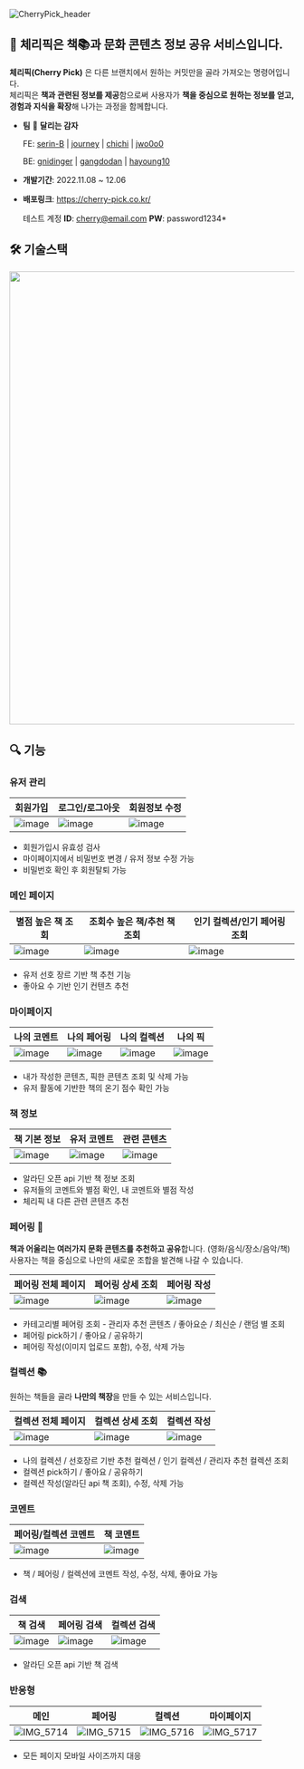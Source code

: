![CherryPick_header](https://user-images.githubusercontent.com/70098708/205858784-e774e25b-9769-4ee2-b67d-fd7116d2fd36.svg)
## 🍒 체리픽은 책📚과 문화 콘텐츠 정보 공유 서비스입니다.

**체리픽(Cherry Pick)** 은 다른 브랜치에서 원하는 커밋만을 골라 가져오는 명령어입니다. <br/>
체리픽은 **책과 관련된 정보를 제공**함으로써 사용자가 **책을 중심으로 원하는 정보를 얻고, 경험과 지식을 확장**해 나가는 과정을 함께합니다.

* **팀** 🥔 **달리는 감자**

  FE: [serin-B](https://github.com/serin-B) | [journey](https://github.com/JinhuiKim) | [chichi](https://github.com/chichi-is-happy) | [jwo0o0](https://github.com/jwo0o0)
  
  BE: [gnidinger](https://github.com/gnidinger) | [gangdodan](https://github.com/gangdodan) | [hayoung10](https://github.com/hayoung10)
* **개발기간**: 2022.11.08 ~ 12.06
* **배포링크**: https://cherry-pick.co.kr/
  
  테스트 계정
   **ID**: cherry@email.com
   **PW**: password1234*

## 🛠 기술스택
<img src="https://user-images.githubusercontent.com/70098708/205864857-c42f1274-dac9-4fb8-9401-412902a214aa.svg" width="800" />

## 🔍 기능
### 유저 관리

|회원가입|로그인/로그아웃|회원정보 수정|
|------|----------|--------|
|![image](https://user-images.githubusercontent.com/70098708/205867542-e09df244-3cc9-4b06-b483-f71b74150e53.png)|![image](https://user-images.githubusercontent.com/70098708/205867348-b2d79e6e-c036-49cd-9290-372680ac706f.png)|![image](https://user-images.githubusercontent.com/70098708/205867719-c757ab1e-12be-496c-91f5-2c6fb88ecc8a.png)|
* 회원가입시 유효성 검사
* 마이페이지에서 비밀번호 변경 / 유저 정보 수정 가능
* 비밀번호 확인 후 회원탈퇴 가능 


### 메인 페이지

|별점 높은 책 조회|조회수 높은 책/추천 책 조회|인기 컬렉션/인기 페어링 조회|
|----|----|----|
|![image](https://user-images.githubusercontent.com/70098708/205868702-1d18f87b-dbde-4204-89d3-8b2e84398770.png)|![image](https://user-images.githubusercontent.com/70098708/205868833-54c28be5-a6d2-4b52-b540-dc044443ee46.png)|![image](https://user-images.githubusercontent.com/70098708/205868884-5365821d-eb4b-466c-b088-abd991c4bce1.png)|
* 유저 선호 장르 기반 책 추천 기능
* 좋아요 수 기반 인기 컨텐츠 추천

### 마이페이지

|나의 코멘트|나의 페어링|나의 컬렉션|나의 픽|
|---|---|---|---|
|![image](https://user-images.githubusercontent.com/70098708/205873499-f712e200-d007-4efe-a720-0cf5913177cc.png)|![image](https://user-images.githubusercontent.com/70098708/205873555-79f5b6be-9ccf-499c-86d4-e5d6dfea6ac8.png)|![image](https://user-images.githubusercontent.com/70098708/205873668-f6973b28-96a1-4bdd-8533-6dfaa697e092.png)|![image](https://user-images.githubusercontent.com/70098708/205873724-efb220da-a7c0-49af-9015-d6ec230f13e9.png)|
* 내가 작성한 콘텐츠, 픽한 콘텐츠 조회 및 삭제 가능
* 유저 활동에 기반한 책의 온기 점수 확인 가능

### 책 정보

|책 기본 정보|유저 코멘트|관련 콘텐츠|
|---|---|---|
|![image](https://user-images.githubusercontent.com/70098708/205874300-dd3aee08-7750-4bdb-90c6-e6b82a8190e6.png)|![image](https://user-images.githubusercontent.com/70098708/205874422-21c73009-a02b-46bd-b46b-9318e6288cc6.png)|![image](https://user-images.githubusercontent.com/70098708/205874483-d15480a9-aaa1-4218-b8e3-d493b226f136.png)|
* 알라딘 오픈 api 기반 책 정보 조회
* 유저들의 코멘트와 별점 확인, 내 코멘트와 별점 작성 
* 체리픽 내 다른 관련 콘텐츠 추천

### 페어링 🍷

**책과 어울리는 여러가지 문화 콘텐츠를 추천하고 공유**합니다. (영화/음식/장소/음악/책) <br/>
사용자는 책을 중심으로 나만의 새로운 조합을 발견해 나갈 수 있습니다.

|페어링 전체 페이지|페어링 상세 조회|페어링 작성|
|---|---|---|
|![image](https://user-images.githubusercontent.com/70098708/205875625-52b4e869-7c93-40df-a892-abb4aa2e74b0.png)|![image](https://user-images.githubusercontent.com/70098708/205875934-013124a4-3d93-4efc-97a2-7e969ba5bd17.png)|![image](https://user-images.githubusercontent.com/70098708/205876367-d27084ff-fff7-4a19-b77a-7b133f482588.png)|
* 카테고리별 페어링 조회 - 관리자 추천 콘텐츠 / 좋아요순 / 최신순 / 랜덤 별 조회
* 페어링 pick하기 / 좋아요 / 공유하기 
* 페어링 작성(이미지 업로드 포함), 수정, 삭제 가능

### 컬렉션 📚

원하는 책들을 골라 **나만의 책장**을 만들 수 있는 서비스입니다.

|컬렉션 전체 페이지|컬렉션 상세 조회|컬렉션 작성|
|---|---|---|
|![image](https://user-images.githubusercontent.com/70098708/205876967-b2171328-c1f8-4e8c-b325-d93cd5cc5c4d.png)|![image](https://user-images.githubusercontent.com/70098708/205877044-1292f092-be6a-4f4c-926d-8e3539509db5.png)|![image](https://user-images.githubusercontent.com/70098708/205877165-57f37719-e87b-4438-a52a-087cf7118d29.png)|
* 나의 컬렉션 / 선호장르 기반 추천 컬렉션 / 인기 컬렉션 / 관리자 추천 컬렉션 조회
* 컬렉션 pick하기 / 좋아요 / 공유하기
* 컬렉션 작성(알라딘 api 책 조회), 수정, 삭제 가능

### 코멘트

|페어링/컬렉션 코멘트|책 코멘트|
|--|--|
|![image](https://user-images.githubusercontent.com/70098708/205878454-4d3fae8b-9875-48c0-9109-501ac78ed551.png)|![image](https://user-images.githubusercontent.com/70098708/205878696-c04c0dae-963e-447c-9bcd-19260f6bd0e9.png)|
* 책 / 페어링 / 컬렉션에 코멘트 작성, 수정, 삭제, 좋아요 가능

### 검색

|책 검색|페어링 검색|컬렉션 검색|
|---|---|---|
|![image](https://user-images.githubusercontent.com/70098708/205878967-4e51612f-6356-4bea-9b66-a7d3612f29ce.png)|![image](https://user-images.githubusercontent.com/70098708/205879145-3dcb9cbe-a31f-42b7-a9c5-142e920773b5.png)|![image](https://user-images.githubusercontent.com/70098708/205879213-8bb221cd-2673-4ce2-8692-4c05b8f4c574.png)|
* 알라딘 오픈 api 기반 책 검색

### 반응형

|메인|페어링|컬렉션|마이페이지|
|---|---|---|---|
|![IMG_5714](https://user-images.githubusercontent.com/70098708/205879913-8deda7f3-c959-4a00-ae95-87a3ba67a87c.jpg)|![IMG_5715](https://user-images.githubusercontent.com/70098708/205879962-8001d256-0bc1-4d75-b257-88e0af70bce5.jpg)|![IMG_5716](https://user-images.githubusercontent.com/70098708/205880000-4e8bc792-7167-4be6-9cbe-433289f5e6e2.jpg)|![IMG_5717](https://user-images.githubusercontent.com/70098708/205880032-e3d8a63a-148f-496a-a0e4-92fd6afee23f.jpg)|
* 모든 페이지 모바일 사이즈까지 대응

